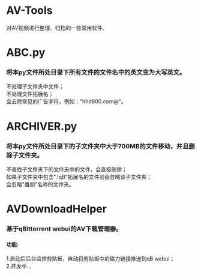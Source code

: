 # AV-Tools  
对AV视频进行整理、归档的一些常用软件。
# ABC.py  
### 将本py文件所处目录下所有文件的文件名中的英文变为大写英文。  
不处理子文件夹中文件；  
不处理文件拓展名；  
会去除常见的广告字符，例如："hhd800.com@"。
# ARCHIVER.py  
### 将本py文件所处目录下的子文件夹中大于700MB的文件移动，并且删除子文件夹。  
不查找子文件夹下的文件夹中的文件，会直接删除；  
如果子文件夹中包含".!qB"拓展名的文件则会忽略该子文件夹；  
会忽略"番剧"名称的文件夹。
# AVDownloadHelper  
### 基于qBittorrent webui的AV下载管理器。  
#### 功能:  
1.启动后后台监控剪贴板，自动将剪贴板中的磁力链接推送到qB webui；  
2.开发中...